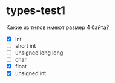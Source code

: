 # types-test1

Какие из типов имеют размер 4 байта?

- [x] int
- [ ] short int
- [ ] unsigned long long
- [ ] char
- [x] float
- [x] unsigned int
